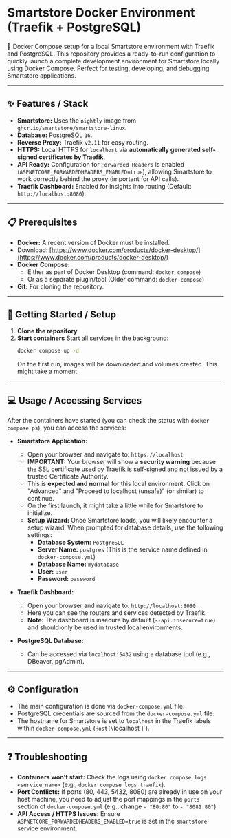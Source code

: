 # Smartstore Docker Environment (Traefik + PostgreSQL)
🐳 Docker Compose setup for a local Smartstore environment with Traefik and PostgreSQL.
This repository provides a ready-to-run configuration to quickly launch a complete development environment for Smartstore locally using Docker Compose. 
Perfect for testing, developing, and debugging Smartstore applications.

---

## ✨ Features / Stack
* **Smartstore:** Uses the `nightly` image from `ghcr.io/smartstore/smartstore-linux`.
* **Database:** PostgreSQL `16`.
* **Reverse Proxy:** Traefik `v2.11` for easy routing.
* **HTTPS:** Local HTTPS for `localhost` via **automatically generated self-signed certificates by Traefik**.
* **API Ready:** Configuration for `Forwarded Headers` is enabled (`ASPNETCORE_FORWARDEDHEADERS_ENABLED=true`), allowing Smartstore to work correctly behind the proxy (important for API calls).
* **Traefik Dashboard:** Enabled for insights into routing (Default: `http://localhost:8080`).

---

## 📋 Prerequisites

* **Docker:** A recent version of Docker must be installed.
* Download: [https://www.docker.com/products/docker-desktop/](https://www.docker.com/products/docker-desktop/)
* **Docker Compose:**
    * Either as part of Docker Desktop (command: `docker compose`)
    * Or as a separate plugin/tool (Older command: `docker-compose`)
* **Git:** For cloning the repository.

---

## 🚀 Getting Started / Setup

1.  **Clone the repository**
2.  **Start containers**
    Start all services in the background:
    ```bash
    docker compose up -d
    ```
    On the first run, images will be downloaded and volumes created. This might take a moment.
    
---

## 💻 Usage / Accessing Services

After the containers have started (you can check the status with `docker compose ps`), you can access the services:

* **Smartstore Application:**
    * Open your browser and navigate to: `https://localhost`
    * **IMPORTANT:** Your browser will show a **security warning** because the SSL certificate used by Traefik is self-signed and not issued by a trusted Certificate Authority.
    * This is **expected and normal** for this local environment. Click on "Advanced" and "Proceed to localhost (unsafe)" (or similar) to continue.
    * On the first launch, it might take a little while for Smartstore to initialize.
    * **Setup Wizard:** Once Smartstore loads, you will likely encounter a setup wizard. When prompted for database details, use the following settings:
        * **Database System:** `PostgreSQL`
        * **Server Name:** `postgres` (This is the service name defined in `docker-compose.yml`)
        * **Database Name:** `mydatabase` 
        * **User:** `user`
        * **Password:** `password`

* **Traefik Dashboard:**
    * Open your browser and navigate to: `http://localhost:8080`
    * Here you can see the routers and services detected by Traefik.
    * **Note:** The dashboard is insecure by default (`--api.insecure=true`) and should only be used in trusted local environments.

* **PostgreSQL Database:**
    * Can be accessed via `localhost:5432` using a database tool (e.g., DBeaver, pgAdmin).
      
---

## ⚙️ Configuration

* The main configuration is done via `docker-compose.yml` file.
* PostgreSQL credentials are sourced from the `docker-compose.yml` file.
* The hostname for Smartstore is set to `localhost` in the Traefik labels within `docker-compose.yml` (`Host(\`localhost\`)`).

---

## ❓ Troubleshooting

* **Containers won't start:** Check the logs using `docker compose logs <service_name>` (e.g., `docker compose logs traefik`).
* **Port Conflicts:** If ports (80, 443, 5432, 8080) are already in use on your host machine, you need to adjust the port mappings in the `ports:` section of `docker-compose.yml` (e.g., change `- "80:80"` to `- "8081:80"`).
* **API Access / HTTPS Issues:** Ensure `ASPNETCORE_FORWARDEDHEADERS_ENABLED=true` is set in the `smartstore` service environment.
